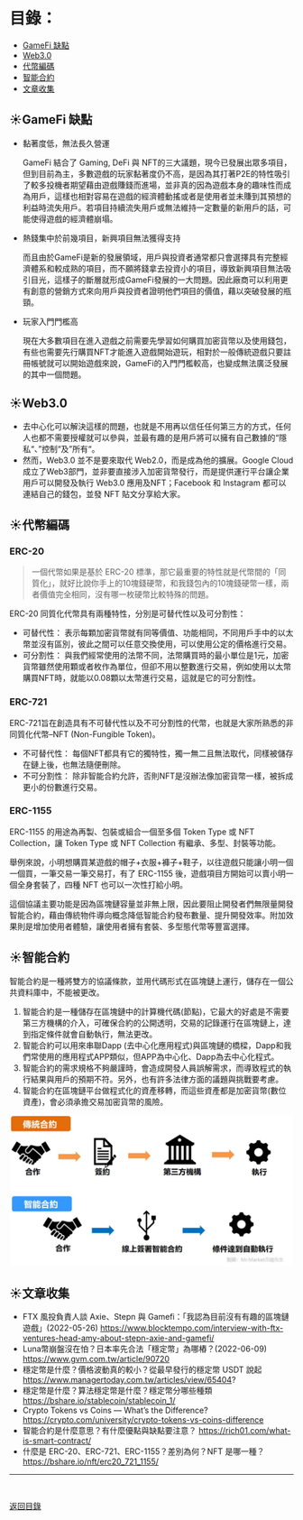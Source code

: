 # 目錄：

* [GameFi 缺點](#1)
* [Web3.0](#2)
* [代幣編碼](#3)
* [智能合約](#4)
* [文章收集](#5)

<span id="1"></span>

## :sunny:GameFi 缺點

* 黏著度低，無法長久營運

  GameFi 結合了 Gaming, DeFi 與 NFT的三大議題，現今已發展出眾多項目，但到目前為主，多數遊戲的玩家黏著度仍不高，是因為其打著P2E的特性吸引了較多投機者期望藉由遊戲賺錢而進場，並非真的因為遊戲本身的趣味性而成為用戶，這樣也相對容易在遊戲的經濟體動搖或者是使用者並未賺到其預想的利益時流失用戶。若項目持續流失用戶或無法維持一定數量的新用戶的話，可能使得遊戲的經濟體崩塌。
* 熱錢集中於前幾項目，新興項目無法獲得支持

  而且由於GameFi是新的發展領域，用戶與投資者通常都只會選擇具有完整經濟體系和較成熟的項目，而不願將錢拿去投資小的項目，導致新興項目無法吸引目光，這樣子的斷層就形成GameFi發展的一大問題。因此廠商可以利用更有創意的營銷方式來向用戶與投資者證明他們項目的價值，藉以突破發展的瓶頸。
* 玩家入門門檻高

  現在大多數項目在進入遊戲之前需要先學習如何購買加密貨幣以及使用錢包，有些也需要先行購買NFT才能進入遊戲開始遊玩，相對於一般傳統遊戲只要註冊帳號就可以開始遊戲來說，GameFi的入門門檻較高，也變成無法廣泛發展的其中一個問題。

<span id="2"></span>

## :sunny:Web3.0

* 去中心化可以解決這樣的問題，也就是不用再以信任任何第三方的方式，任何人也都不需要授權就可以參與，並最有趣的是用戶將可以擁有自己數據的“隱私“、”控制“及”所有“。
* 然而，Web3.0 並不是要來取代 Web2.0，而是成為他的擴展。Google Cloud 成立了Web3部門，並非要直接涉入加密貨幣發行，而是提供運行平台讓企業用戶可以開發及執行 Web3.0 應用及NFT；Facebook 和 Instagram 都可以連結自己的錢包，並發 NFT 貼文分享給大家。

<span id="3"></span>

## :sunny:代幣編碼

### ERC-20

> 一個代幣如果是基於 ERC-20 標準，那它最重要的特性就是代幣間的「同質化」，就好比說你手上的10塊錢硬幣，和我錢包內的10塊錢硬幣一樣，兩者價值完全相同，沒有哪一枚硬幣比較特殊的問題。

ERC-20 同質化代幣具有兩種特性，分別是可替代性以及可分割性：

* 可替代性：
  表示每顆加密貨幣就有同等價值、功能相同，不同用戶手中的以太幣並沒有區別，彼此之間可以任意交換使用，可以使用公定的價格進行交易。
* 可分割性：
  與我們經常使用的法幣不同，法幣購買時的最小單位是1元，加密貨幣雖然使用顆或者枚作為單位，但卻不用以整數進行交易，例如使用以太幣購買NFT時，就能以0.08顆以太幣進行交易，這就是它的可分割性。

### ERC-721

ERC-721旨在創造具有不可替代性以及不可分割性的代幣，也就是大家所熟悉的非同質化代幣–NFT (Non-Fungible Token)。

* 不可替代性：
  每個NFT都具有它的獨特性，獨一無二且無法取代，同樣被儲存在鏈上後，也無法隨便刪除。
* 不可分割性：
  除非智能合約允許，否則NFT是沒辦法像加密貨幣一樣，被拆成更小的份數進行交易。

### ERC-1155

ERC-1155 的用途為再製、包裝或組合一個至多個 Token Type 或 NFT Collection，讓 Token Type 或 NFT Collection 有繼承、多型、封裝等功能。

舉例來說，小明想購買某遊戲的帽子+衣服+褲子+鞋子，以往遊戲只能讓小明一個一個買，一筆交易一筆交易打，有了 ERC-1155 後，遊戲項目方開始可以賣小明一個全身套裝了，四種 NFT 也可以一次性打給小明。

這個協議主要功能是因為區塊鏈容量並非無上限，因此要阻止開發者們無限量開發智能合約，藉由傳統物件導向概念降低智能合約發布數量、提升開發效率。附加效果則是增加使用者體驗，讓使用者擁有套裝、多型態代幣等豐富選擇。

<span id="4"></span>

## :sunny:智能合約

智能合約是一種將雙方的協議條款，並用代碼形式在區塊鏈上運行，儲存在一個公共資料庫中，不能被更改。

1. 智能合約是一種儲存在區塊鏈中的計算機代碼(節點)，它最大的好處是不需要第三方機構的介入，可確保合約的公開透明，交易的記錄運行在區塊鏈上，達到指定條件就會自動執行，無法更改。
2. 智能合約可以用來串聯Dapp (去中心化應用程式)與區塊鏈的橋樑，Dapp和我們常使用的應用程式APP類似，但APP為中心化、Dapp為去中心化程式。
3. 智能合約的需求規格不夠嚴謹時，會造成開發人員誤解需求，而導致程式的執行結果與用戶的預期不符。另外，也有許多法律方面的議題與挑戰要考慮。
4. 智能合約在區塊鏈平台做程式化的資產移轉，而這些資產都是加密貨幣(數位資產)，會必須承擔交易加密貨幣的風險。

![智能合約](https://github.com/BricL/ericsplayground/blob/main/images/%E6%99%BA%E8%83%BD%E5%90%88%E7%B4%84.jpg)  

<span id="5"></span>

## :sunny:文章收集

* FTX 風投負責人談 Axie、Stepn 與 Gamefi：「我認為目前沒有有趣的區塊鏈遊戲」(2022-05-26)
  https://www.blocktempo.com/interview-with-ftx-ventures-head-amy-about-stepn-axie-and-gamefi/
* Luna幣崩盤沒在怕？日本率先合法「穩定幣」為哪樁？(2022-06-09)
  https://www.gvm.com.tw/article/90720
* 穩定幣是什麼？價格波動真的較小？從最早發行的穩定幣 USDT 說起
  https://www.managertoday.com.tw/articles/view/65404?
* 穩定幣是什麼？算法穩定幣是什麼？穩定幣分哪些種類
  https://bshare.io/stablecoin/stablecoin_1/
* Crypto Tokens vs Coins — What’s the Difference?
  https://crypto.com/university/crypto-tokens-vs-coins-difference
* 智能合約是什麼意思？有什麼優點與缺點要注意？
  https://rich01.com/what-is-smart-contract/
* 什麼是 ERC-20、ERC-721、ERC-1155？差別為何？NFT 是哪一種？
  https://bshare.io/nft/erc20_721_1155/

---

<br>

[返回目錄](https://github.com/BricL/ericsplayground/blob/main/README.md)
